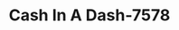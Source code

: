---
f_zip-code: 41858
f_state-code: KY
title: Cash In A Dash-7578
f_phone: 606-633-4383
f_city-only: Whitesburg
f_address: 36 Jenkins Rd Whitesburg
f_location-unique-id: '7578'
slug: cash-in-a-dash-7578
updated-on: '2024-05-30T13:46:58.046Z'
created-on: '2024-05-30T13:36:59.803Z'
published-on: '2024-05-30T13:54:32.469Z'
f_city-state: cms/city/whitesburg-ky.md
f_company: cms/company/cash-in-a-dash.md
f_state: cms/state/kentucky.md
layout: '[payday-loan].html'
tags: payday-loan
---